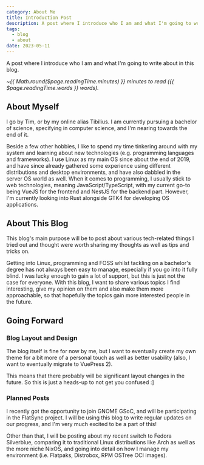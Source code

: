 ```yaml
---
category: About Me
title: Introduction Post
description: A post where I introduce who I am and what I'm going to write about in this blog.
tags:
  - blog
  - about
date: 2023-05-11
---
```


A post where I introduce who I am and what I'm going to write about in this blog.

*~{{ Math.round($page.readingTime.minutes) }} minutes to read ({{ $page.readingTime.words }} words).*

## About Myself

I go by Tim, or by my online alias Tibilius. I am currently pursuing a bachelor of science, specifying in computer science, and I'm nearing towards the end of it.

Beside a few other hobbies, I like to spend my time tinkering around with my system and learning about new technologies (e.g. programming languages and frameworks). I use Linux as my main OS since about the end of 2019, and have since already gathered some experience using different distributions and desktop environments, and have also dabbled in the server OS world as well. When it comes to programming, I usually stick to web technologies, meaning JavaScript/TypeScript, with my current go-to being VueJS for the frontend and NestJS for the backend part. However, I'm currently looking into Rust alongside GTK4 for developing OS applications.

## About This Blog

This blog's main purpose will be to post about various tech-related things I tried out and thought were worth sharing my thoughts as well as tips and tricks on.

Getting into Linux, programming and FOSS whilst tackling on a bachelor's degree has not always been easy to manage, especially if you go into it fully blind. I was lucky enough to gain a lot of support, but this is just not the case for everyone. With this blog, I want to share various topics I find interesting, give my opinion on them and also make them more approachable, so that hopefully the topics gain more interested people in the future.

## Going Forward

### Blog Layout and Design

The blog itself is fine for now by me, but I want to eventually create my own theme for a bit more of a personal touch as well as better usability (also, I want to eventually migrate to VuePress 2).

This means that there probably will be significant layout changes in the future. So this is just a heads-up to not get you confused :]

### Planned Posts

I recently got the opportunity to join GNOME GSoC, and will be participating in the FlatSync project. I will be using this blog to write regular updates on our progress, and I'm very much excited to be a part of this!

Other than that, I will be posting about my recent switch to Fedora Silverblue, comparing it to traditional Linux distributions like Arch as well as the more niche NixOS, and going into detail on how I manage my environment (i.e. Flatpaks, Distrobox, RPM OSTree OCI images).
